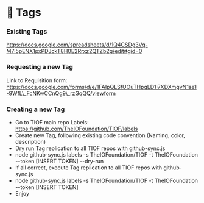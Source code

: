 # 🚧 Tags

### Existing Tags

https://docs.google.com/spreadsheets/d/1Q4CSDg3Vg-M7I5pENX1pxPDJckT8H0E2Rrxz2QTZb2g/edit#gid=0

### Requesting a new Tag

Link to Requisition form: https://docs.google.com/forms/d/e/1FAIpQLSfUOuTHpqLD1i7XDXmgvN1se1-9WfL\_FcNKwCCnQg9\_rzGqQQ/viewform

### Creating a new Tag

* Go to TIOF main repo Labels: https://github.com/TheIOFoundation/TIOF/labels
* Create new Tag, following existing code convention (Naming, color, description)
* Dry run Tag replication to all TIOF repos with github-sync.js
* node github-sync.js labels -s TheIOFoundation/TIOF -t TheIOFoundation --token \[INSERT TOKEN] --dry-run
* If all correct, execute Tag replication to all TIOF repos with github-sync.js
* node github-sync.js labels -s TheIOFoundation/TIOF -t TheIOFoundation --token \[INSERT TOKEN]
* Enjoy
